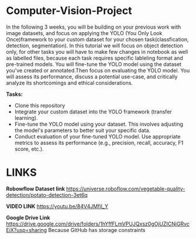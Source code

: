 # Computer-Vision-Project
In the following 3 weeks, you will be building on your previous work with image datasets, and focus on applying the YOLO (You Only Look Once)framework to your custom dataset for your chosen task(classfication, detection, segmentation). In this tutorial we will focus on object detection only, for other tasks you will have to make few changes in notebook as well as labelled files, because each task requires specific lableling format and pre-trained models. You will fine-tune the YOLO model using the dataset you've created or annotated.Then focus on evaluating the YOLO model. You will assess its performance, discuss a potential use-case, and critically analyze its shortcomings and ethical considerations. 

**Tasks:** 
- Clone this repository
- Integrate your custom dataset into the YOLO framework (transfer learning).
- Fine-tune the YOLO model using your dataset. This involves adjusting the model's parameters to better suit your specific data.
- Conduct evaluation of your fine-tuned YOLO model. Use appropriate metrics to assess its performance (e.g., precision, recall, accuracy, F1 score, etc.). 

# LINKS

**Robowflow Dataset link**
https://universe.roboflow.com/vegetable-quality-detection/potato-detection-3et6q

**VIDEO LINK**
https://youtu.be/84V4JMfiI_Y

**Google Drive Link**
https://drive.google.com/drive/folders/1hYffFLmVPUJQxsz0gOjUZICNjGRvcEiX?usp=sharing
Because GitHub has storage constraints
